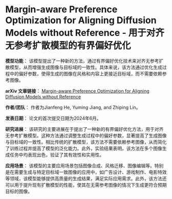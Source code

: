 # Margin-aware Preference Optimization for Aligning Diffusion Models without Reference - 用于对齐无参考扩散模型的有界偏好优化

**模型功能**：
该模型提出了一种新的方法，通过有界偏好优化技术来对齐无参考扩散模型，从而增强生成图像与目标域的一致性。具体来说，该方法通过优化生成过程中的偏好参数，使得生成的图像在风格和内容上更接近目标域，而不需要依赖参考图像。

**arXiv 文章链接**：
[Margin-aware Preference Optimization for Aligning Diffusion Models without Reference](https://arxiv.org/abs/2406.06424)

**作者/团队**：
作者为Jianfeng He, Yuming Jiang, and Zhiping Lin。

**发表日期**：
论文的首次提交日期为2024年6月。

**研究进展**：
该研究的主要进展在于提出了一种新的有界偏好优化方法，用于对齐无参考扩散模型。这种方法通过调整生成过程中的偏好参数，显著提高了生成图像与目标域的一致性。相比传统的扩散模型，该方法不需要依赖参考图像，从而简化了训练过程并提高了模型的泛化能力。此外，实验结果表明，该方法在多个图像生成任务中均表现出色，验证了其有效性和实用性。

**应用场景**：
该模型的主要应用场景包括图像合成、风格迁移、图像编辑等。特别是在需要生成与特定目标域一致图像的应用中，如广告设计、游戏制作、电影特效等领域，该模型能够提供高质量的生成结果，满足实际应用需求。此外，该方法还可以用于提升现有扩散模型的性能，使其在无需参考图像的情况下生成更符合预期目标的图像。